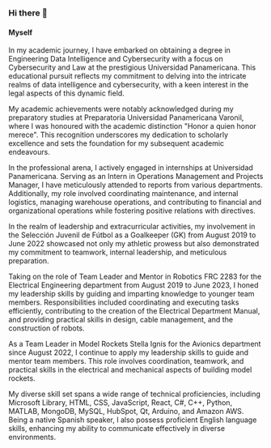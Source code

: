 ### Hi there 👋

#### Myself
In my academic journey, I have embarked on obtaining a degree in Engineering Data Intelligence and Cybersecurity with a focus on Cybersecurity and Law at the prestigious Universidad Panamericana. This educational pursuit reflects my commitment to delving into the intricate realms of data intelligence and cybersecurity, with a keen interest in the legal aspects of this dynamic field.

My academic achievements were notably acknowledged during my preparatory studies at Preparatoria Universidad Panamericana Varonil, where I was honoured with the academic distinction "Honor a quien honor merece". This recognition underscores my dedication to scholarly excellence and sets the foundation for my subsequent academic endeavours.

In the professional arena, I actively engaged in internships at Universidad Panamericana. Serving as an Intern in Operations Management and Projects Manager, I have meticulously attended to reports from various departments. Additionally, my role involved coordinating maintenance, and internal logistics, managing warehouse operations, and contributing to financial and organizational operations while fostering positive relations with directives.

In the realm of leadership and extracurricular activities, my involvement in the Selección Juvenil de Fútbol as a Goalkeeper (GK) from August 2019 to June 2022 showcased not only my athletic prowess but also demonstrated my commitment to teamwork, internal leadership, and meticulous preparation.

Taking on the role of Team Leader and Mentor in Robotics FRC 2283 for the Electrical Engineering department from August 2019 to June 2023, I honed my leadership skills by guiding and imparting knowledge to younger team members. Responsibilities included coordinating and executing tasks efficiently, contributing to the creation of the Electrical Department Manual, and providing practical skills in design, cable management, and the construction of robots.

As a Team Leader in Model Rockets Stella Ignis for the Avionics department since August 2022, I continue to apply my leadership skills to guide and mentor team members. This role involves coordination, teamwork, and practical skills in the electrical and mechanical aspects of building model rockets.

My diverse skill set spans a wide range of technical proficiencies, including Microsoft Library, HTML, CSS, JavaScript, React, C#, C++, Python, MATLAB, MongoDB, MySQL, HubSpot, Qt, Arduino, and Amazon AWS. Being a native Spanish speaker, I also possess proficient English language skills, enhancing my ability to communicate effectively in diverse environments.

<!--
**EfrenFloresPorras/EfrenFloresPorras** is a ✨ _special_ ✨ repository because its `README.md` (this file) appears on your GitHub profile.

Here are some ideas to get you started:

- 🔭 I’m currently working on ...
- 🌱 I’m currently learning ...
- 👯 I’m looking to collaborate on ...
- 🤔 I’m looking for help with ...
- 💬 Ask me about ...
- 📫 How to reach me: ...
- 😄 Pronouns: ...
- ⚡ Fun fact: ...
-->
